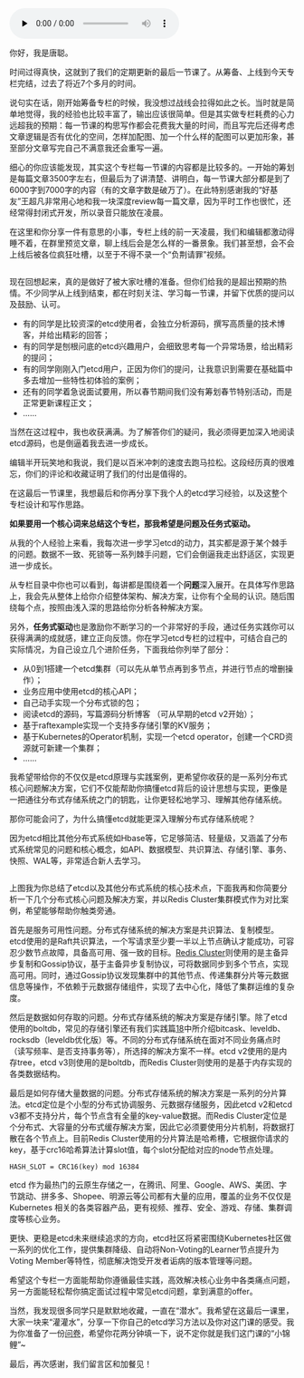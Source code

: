 <audio id="audio" title="结束语 | 搞懂etcd，掌握通往分布式存储系统之门的钥匙" controls="" preload="none"><source id="mp3" src="https://static001.geekbang.org/resource/audio/38/65/3816f8492c18d8d7e3e9371d74235565.mp3"></audio>

你好，我是唐聪。

时间过得真快，这就到了我们的定期更新的最后一节课了。从筹备、上线到今天专栏完结，过去了将近7个多月的时间。

说句实在话，刚开始筹备专栏的时候，我没想过战线会拉得如此之长。当时就是简单地觉得，我的经验也比较丰富了，输出应该很简单。但是其实做专栏耗费的心力远超我的预期：每一节课的构思写作都会花费我大量的时间，而且写完后还得考虑文章逻辑是否有优化的空间，怎样加配图、加一个什么样的配图可以更加形象，甚至部分文章写完自己不满意我还会重写一遍。

细心的你应该能发现，其实这个专栏每一节课的内容都是比较多的。一开始的筹划是每篇文章3500字左右，但最后为了讲清楚、讲明白，每一节课大部分都是到了6000字到7000字的内容（有的文章字数是破万了）。在此特别感谢我的“好基友”王超凡非常用心地和我一块深度review每一篇文章，因为平时工作也很忙，还经常得封闭式开发，所以录音只能放在凌晨。

在这里和你分享一件有意思的小事，专栏上线的前一天凌晨，我们和编辑都激动得睡不着，在群里预览文章，聊上线后会是怎么样的一番景象。我们甚至想，会不会上线后被各位疯狂吐槽，以至于不得不录一个“负荆请罪”视频。

<img src="https://static001.geekbang.org/resource/image/45/c8/452c5eeed7d79d3cba7a145ae67f57c8.jpg" alt="">

现在回想起来，真的是做好了被大家吐槽的准备。但你们给我的是超出预期的热情。不少同学从上线到结束，都在时刻关注、学习每一节课，并留下优质的提问以及鼓励、认可。

- 有的同学是比较资深的etcd使用者，会独立分析源码，撰写高质量的技术博客，并给出精彩的回答；
- 有的同学是刨根问底的etcd兴趣用户，会细致思考每一个异常场景，给出精彩的提问；
- 有的同学刚刚入门etcd用户，正因为你们的提问，让我意识到需要在基础篇中多去增加一些特性初体验的案例；
- 还有的同学着急说面试要用，所以春节期间我们没有筹划春节特别活动，而是正常更新课程正文；
- ……

当然在这过程中，我也收获满满。为了解答你们的疑问，我必须得更加深入地阅读etcd源码，也是倒逼着我去进一步成长。

编辑半开玩笑地和我说，我们是以百米冲刺的速度去跑马拉松。这段经历真的很难忘，你们的评论和收藏证明了我们的付出是值得的。

在这最后一节课里，我想最后和你再分享下我个人的etcd学习经验，以及这整个专栏设计和写作思路。

**如果要用一个核心词来总结这个专栏，那我希望是问题及任务式驱动。**

从我的个人经验上来看，我每次进一步学习etcd的动力，其实都是源于某个棘手的问题。数据不一致、死锁等一系列棘手问题，它们会倒逼我走出舒适区，实现更进一步成长。

从专栏目录中你也可以看到，每讲都是围绕着一个**问题**深入展开。在具体写作思路上，我会先从整体上给你介绍整体架构、解决方案，让你有个全局的认识。随后围绕每个点，按照由浅入深的思路给你分析各种解决方案。

另外，**任务式驱动**也是激励你不断学习的一个非常好的手段，通过任务实践你可以获得满满的成就感，建立正向反馈。你在学习etcd专栏的过程中，可结合自己的实际情况，为自己设立几个进阶任务，下面我给你列举了部分：

- 从0到1搭建一个etcd集群（可以先从单节点再到多节点，并进行节点的增删操作）；
- 业务应用中使用etcd的核心API；
- 自己动手实现一个分布式锁的包；
- 阅读etcd的源码，写篇源码分析博客 （可从早期的etcd v2开始）；
- 基于raftexample实现一个支持多存储引擎的KV服务；
- 基于Kubernetes的Operator机制，实现一个etcd operator，创建一个CRD资源就可新建一个集群；
- ……

我希望带给你的不仅仅是etcd原理与实践案例，更希望你收获的是一系列分布式核心问题解决方案，它们不仅能帮助你搞懂etcd背后的设计思想与实现，更像是一把通往分布式存储系统之门的钥匙，让你更轻松地学习、理解其他存储系统。

那你可能会问了，为什么搞懂etcd就能更深入理解分布式存储系统呢？

因为etcd相比其他分布式系统如Hbase等，它足够简洁、轻量级，又涵盖了分布式系统常见的问题和核心概念，如API、数据模型、共识算法、存储引擎、事务、快照、WAL等，非常适合新人去学习。

<img src="https://static001.geekbang.org/resource/image/7b/28/7b54b6ca9134c130bf3940c7db497928.png" alt="">

上图我为你总结了etcd以及其他分布式系统的核心技术点，下面我再和你简要分析一下几个分布式核心问题及解决方案，并以Redis Cluster集群模式作为对比案例，希望能够帮助你触类旁通。

首先是服务可用性问题。分布式存储系统的解决方案是共识算法、复制模型。etcd使用的是Raft共识算法，一个写请求至少要一半以上节点确认才能成功，可容忍少数节点故障，具备高可用、强一致的目标。[Redis Cluster](https://redis.io/topics/cluster-spec)则使用的是主备异步复制和Gossip协议，基于主备异步复制协议，可将数据同步到多个节点，实现高可用。同时，通过Gossip协议发现集群中的其他节点、传递集群分片等元数据信息等操作，不依赖于元数据存储组件，实现了去中心化，降低了集群运维的复杂度。

然后是数据如何存取的问题。分布式存储系统的解决方案是存储引擎。除了etcd使用的boltdb，常见的存储引擎还有我们实践篇[18](https://time.geekbang.org/column/article/347136)中所介绍bitcask、leveldb、rocksdb（leveldb优化版）等。不同的分布式存储系统在面对不同业务痛点时（读写频率、是否支持事务等），所选择的解决方案不一样。etcd v2使用的是内存tree，etcd v3则使用的是boltdb，而Redis Cluster则使用的是基于内存实现的各类数据结构。

最后是如何存储大量数据的问题。分布式存储系统的解决方案是一系列的分片算法。etcd定位是个小型的分布式协调服务、元数据存储服务，因此etcd v2和etcd v3都不支持分片，每个节点含有全量的key-value数据。而Redis Cluster定位是个分布式、大容量的分布式缓存解决方案，因此它必须要使用分片机制，将数据打散在各个节点上。目前Redis Cluster使用的分片算法是哈希槽，它根据你请求的key，基于crc16哈希算法计算slot值，每个slot分配给对应的node节点处理。

```
HASH_SLOT = CRC16(key) mod 16384

```

etcd 作为最热门的云原生存储之一，在腾讯、阿里、Google、AWS、美团、字节跳动、拼多多、Shopee、明源云等公司都有大量的应用，覆盖的业务不仅仅是 Kubernetes 相关的各类容器产品，更有视频、推荐、安全、游戏、存储、集群调度等核心业务。

更快、更稳是etcd未来继续追求的方向，etcd社区将紧密围绕Kubernetes社区做一系列的优化工作，提供集群降级、自动将Non-Voting的Learner节点提升为Voting Member等特性，彻底解决饱受开发者诟病的版本管理等问题。

希望这个专栏一方面能帮助你遵循最佳实践，高效解决核心业务中各类痛点问题，另一方面能轻松帮你搞定面试过程中常见etcd问题，拿到满意的offer。

当然，我发现很多同学只是默默地收藏，一直在“潜水”。我希望在这最后一课里，大家一块来“灌灌水”，分享一下你自己的etcd学习方法以及你对这门课的感受。我为你准备了一份[问卷](https://jinshuju.net/f/sz6QOc)，希望你花两分钟填一下，说不定你就是我们这门课的“小锦鲤”~

最后，再次感谢，我们留言区和加餐见！

[<img src="https://static001.geekbang.org/resource/image/79/85/798d78390fd8b8e43c7e3f1b77369285.jpg" alt="">](https://jinshuju.net/f/sz6QOc)

